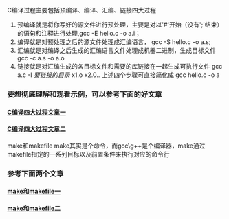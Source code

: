
C编译过程主要包括预编译、编译、汇编、链接四大过程
1. 预编译就是将你写好的源文件进行预处理，主要是对以'#'开始（没有';'结束）的语句和注释进行处理,gcc -E hello.c -o a.i；
2. 编译就是对预处理之后的源文件处理成汇编语言， gcc -S hello.c -o a.s;
3. 汇编就是对编译之后生成的汇编语言文件处理成机器二进制，生成目标文件 gcc -c a.s -o a.o
4. 链接就是对汇编生成的各目标文件和需要的库链接在一起生成可执行文件 gcc a.c -I $要链接的目录$ x1.o x2.0..
上述四个步骤可直接简化成 gcc hello.c -o a

### 要想彻底理解和观看示例，可以参考下面的好文章
#### [C编译四大过程文章一](https://www.cnblogs.com/ggjucheng/archive/2011/12/14/2287738.html)
#### [C编译四大过程文章二](https://www.cnblogs.com/CarpenterLee/p/5994681.html)


make和makefile
make其实是个命令，而gcc\g++是个编译器，make通过makefile指定的一系列目标以及前置条件来执行对应的命令行
### 参考下面两个文章 
#### [make和makefile一](https://www.ruanyifeng.com/blog/2015/02/make.html)
#### [make和makefile二](https://blog.csdn.net/lihao21/article/details/68137648)
